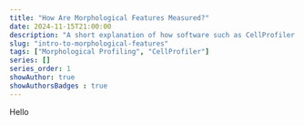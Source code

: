 ```yaml
---
title: "How Are Morphological Features Measured?"
date: 2024-11-15T21:00:00
description: "A short explanation of how software such as CellProfiler converts images of cells into a dataset of morphological features."
slug: "intro-to-morphological-features"
tags: ["Morphological Profiling", "CellProfiler"]
series: []
series_order: 1
showAuthor: true
showAuthorsBadges : true 
---
```


Hello
